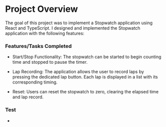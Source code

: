 # Project Overview
The goal of this project was to implement a Stopwatch application using React and TypeScript. I designed and implemented the Stopwatch application with the following features: 

### Features/Tasks Completed ###
- Start/Stop Functionality: The stopwatch can be started to begin counting time and stopped to pause the timer.

- Lap Recording: The application allows the user to record laps by pressing the dedicated lap button. Each lap is displayed in a list with its corresponding timing.

- Reset: Users can reset the stopwatch to zero, clearing the elapsed time and lap record.

### Test ###
-

